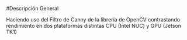 #Descripción General

Haciendo uso del Filtro de Canny de la librería de OpenCV contrastando rendimiento en dos plataformas distintas CPU (Intel NUC) y GPU (Jetson TK1)
